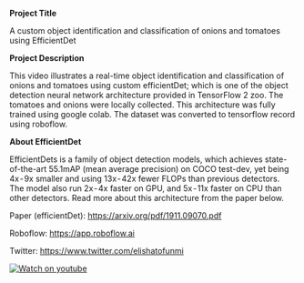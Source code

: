 **Project Title**

A custom object identification and classification of onions and tomatoes using EfficientDet 

**Project Description**

This video illustrates a real-time object identification and classification of onions and tomatoes using custom efficientDet; which is one of the object detection neural network architecture provided in TensorFlow 2 zoo. The tomatoes and onions were locally collected. This architecture was fully trained using google colab. The dataset was converted to tensorflow record using roboflow. 

**About EfficientDet**

EfficientDets is a family of object detection models, which achieves state-of-the-art 55.1mAP (mean average precision) on COCO test-dev, yet being 4x - 9x smaller and using 13x - 42x fewer FLOPs than previous detectors. The model also run 2x - 4x faster on GPU, and 5x - 11x faster on CPU than other detectors. Read more about this architecture from the paper below.

Paper (efficientDet): https://arxiv.org/pdf/1911.09070.pdf 

Roboflow: https://app.roboflow.ai 

Twitter: https://www.twitter.com/elishatofunmi 

[![Watch on youtube](https://img.youtube.com/vi/_0C1hfZpQo0/hqdefault.jpg)](https://www.youtube.com/watch?v=_0C1hfZpQo0)

